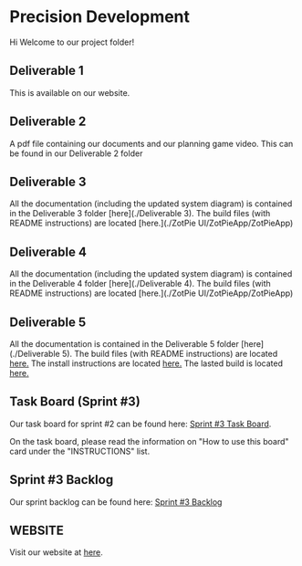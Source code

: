 # Precision Development

Hi Welcome to our project folder!

## Deliverable 1

This is available on our website.

## Deliverable 2

A pdf file containing our documents and our planning game video.
This can be found in our Deliverable 2 folder

## Deliverable 3

All the documentation (including the updated system diagram) is contained in the Deliverable 3 folder [here](./Deliverable 3).
The build files (with README instructions) are located [here.](./ZotPie UI/ZotPieApp/ZotPieApp)

## Deliverable 4

All the documentation (including the updated system diagram) is contained in the Deliverable 4 folder [here](./Deliverable 4).
The build files (with README instructions) are located [here.](./ZotPie UI/ZotPieApp/ZotPieApp)

## Deliverable 5

All the documentation is contained in the Deliverable 5 folder [here](./Deliverable 5).
The build files (with README instructions) are located [here.](./ZotPieJS)
The install instructions are located [here.](http://zotpie.readthedocs.org/en/latest/)
The lasted build is located [here.](./LatestBuild)

## Task Board (Sprint #3)

Our task board for sprint #2 can be found here: [Sprint #3 Task Board](https://trello.com/b/KeNPWB3W/sprint-3-task-board-precision-development).

On the task board, please read the information on "How to use this board" card under the "INSTRUCTIONS" list.

## Sprint #3 Backlog

Our sprint backlog can be found here: [Sprint #3 Backlog](https://docs.google.com/spreadsheets/d/1x4ZO0lsaXktc8lxdIhvAAT5QEFSecOz8eK0PieLRWok/edit?pli=1#gid=1883449992&vpid=A1)

## WEBSITE

Visit our website at [here](http://precision-dev.com/).

